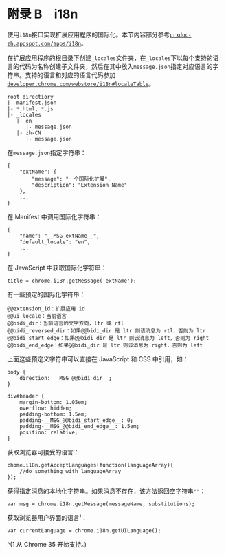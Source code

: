 # 附录 B　i18n

使用`i18n`接口实现扩展应用程序的国际化。本节内容部分参考[`crxdoc-zh.appspot.com/apps/i18n`](https://crxdoc-zh.appspot.com/apps/i18n)。

在扩展应用程序的根目录下创建`_locales`文件夹，在`_locales`下以每个支持的语言的代码为名称创建子文件夹，然后在其中放入`message.json`指定对应语言的字符串。支持的语言和对应的语言代码参加[`developer.chrome.com/webstore/i18n#localeTable`](https://developer.chrome.com/webstore/i18n#localeTable)。

```
root directiory
|- manifest.json
|- *.html, *.js
|- _locales
   |- en
      |- message.json
   |- zh-CN
      |- message.json 
```

在`message.json`指定字符串：

```
{
    "extName": {
        "message": "一个国际化扩展",
        "description": "Extension Name"
    },
    ...
} 
```

在 Manifest 中调用国际化字符串：

```
{
    "name": "__MSG_extName__",
    "default_locale": "en",
    ...
} 
```

在 JavaScript 中获取国际化字符串：

```
title = chrome.i18n.getMessage('extName'); 
```

有一些预定的国际化字符串：

```
@@extension_id：扩展应用 id
@@ui_locale：当前语言
@@bidi_dir：当前语言的文字方向，ltr 或 rtl
@@bidi_reversed_dir：如果@@bidi_dir 是 ltr 则该消息为 rtl，否则为 ltr
@@bidi_start_edge：如果@@bidi_dir 是 ltr 则该消息为 left，否则为 right
@@bidi_end_edge：如果@@bidi_dir 是 ltr 则该消息为 right，否则为 left 
```

上面这些预定义字符串可以直接在 JavaScript 和 CSS 中引用，如：

```
body {
    direction: __MSG_@@bidi_dir__;
}

div#header {
    margin-bottom: 1.05em;
    overflow: hidden;
    padding-bottom: 1.5em;
    padding-__MSG_@@bidi_start_edge__: 0;
    padding-__MSG_@@bidi_end_edge__: 1.5em;
    position: relative;
} 
```

获取浏览器可接受的语言：

```
chome.i18n.getAcceptLanguages(function(languageArray){
    //do something with languageArray
}); 
```

获得指定消息的本地化字符串。如果消息不存在，该方法返回空字符串`""`：

```
var msg = chrome.i18n.getMessage(messageName, substitutions); 
```

获取浏览器用户界面的语言¹：

```
var currentLanguage = chrome.i18n.getUILanguage(); 
```

^(1 从 Chrome 35 开始支持。)